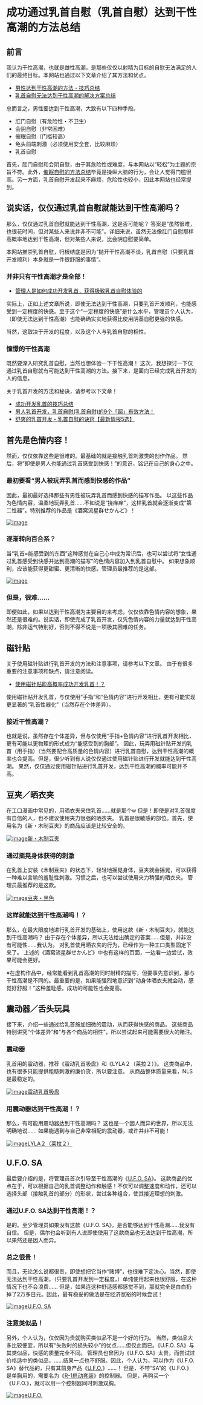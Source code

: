 # 成功通过乳首自慰（乳首自慰）达到干性高潮的方法总结 [​](#成功通过乳首自慰-乳首自慰-达到干性高潮的方法总结)

## 前言 [​](#前言)

我认为干性高潮，也就是雌性高潮，是那些仅仅以射精为目标的自慰无法满足的人们的最终目标。本网站也通过以下文章介绍了其方法和优点。

+   [男性达到干性高潮的方法・技巧总结](/onanie-a/dry-orgasm001.html)
+   [乳首自慰无法达到干性高潮的解决方案总结](/onanie-a/chikubi004.html)

总而言之，男性要达到干性高潮，大致有以下四种手段。

+   肛门自慰（有危险性・不卫生）
+   会阴自慰（非常困难）
+   催眠自慰（门槛较高）
+   龟头前端刺激（必须使用安全套，比较麻烦）
+   乳首自慰

首先，肛门自慰和会阴自慰，由于其危险性或难度，与本网站以“轻松”为主题的宗旨不符。此外，[催眠自慰的方法总结](/onanie-a/saimin001.html)毕竟是操纵大脑的行为，会让人觉得门槛很高。另一方面，乳首自慰开发起来不麻烦，危险性也较小，因此本网站也经常提到。

## 说实话，仅仅通过乳首自慰就能达到干性高潮吗？ [​](#说实话-仅仅通过乳首自慰就能达到干性高潮吗)

那么，仅仅通过乳首自慰就能达到干性高潮，这是否可能呢？ 答案是“虽然很难，也很花时间，但对某些人来说并非不可能”。详细来说，虽然无法像肛门自慰那样高概率地达到干性高潮，但对某些人来说，比会阴自慰要简单。

本网站推崇乳首自慰，归根结底是因为“抛开干性高潮不谈，乳首自慰（只要乳首开发顺利）本身就是一件很舒服的事情”。

### 并非只有干性高潮才是全部！ [​](#并非只有干性高潮才是全部)

+   [管理人是如何成功开发乳首，获得极致乳首自慰体验的](/onanie-a/chikubi015.html)

实际上，正如上述文章所说，即使无法达到干性高潮，只要乳首开发顺利，也能感受到一定程度的快感。至于这个“一定程度的快感”是什么水平，管理员个人认为，（即使无法达到干性高潮）也能确确实实地获得比使用阴茎自慰更强的快感。

当然，这取决于开发的程度，以及这个人与乳首自慰的相性。

### 憧憬的干性高潮 [​](#憧憬的干性高潮)

既然要深入研究乳首自慰，当然也想体验一下干性高潮！ 这次，我想探讨一下仅通过乳首自慰就有可能达到干性高潮的方法。接下来，是面向已经完成乳首开发的人的信息。

关于乳首开发的方法和秘诀，请参考以下文章！

+   [成功开发乳首的技巧总结](/onanie-a/chikubi000.html)
+   [男人乳首开发，乳首自慰(乳首自慰)的9个「超」有效方法！](/onanie-a/chikubi013.html)
+   [舒爽的乳首开发・乳首自慰的诀窍【最新情报5选】](/onanie-a/chikubi016.html)

## 首先是色情内容！ [​](#首先是色情内容)

然而，仅仅依靠这些是很难的。最基础的就是接触乳首刺激类的创作作品。 然后，将“即使是男人也能通过乳首感受到快感！”的意识，铭记在自己的身心之中。

### 最初要看“男人被玩弄乳首而感到快感的作品” [​](#最初要看-男人被玩弄乳首而感到快感的作品)

因此，最初最好选择那些有男性被玩弄乳首而感到快感的描写作品。 以这些作品为色情内容，温柔地玩弄乳首……不如说是“挠痒痒”，这样乳首就会逐渐变成“第二性器”。特别推荐的作品是《酒窝流星群せかんど》！

[![image](//img.dlsite.jp/modpub/images2/work/doujin/RJ261000/RJ260426_img_main.jpg)](https://www.dlsite.com/maniax/dlaf/=/t/i/link/work/aid/onanie/id/RJ260426.html)

### 逐渐转向百合系？ [​](#逐渐转向百合系)

当“乳首=能感受到的东西”这种感觉在自己心中成为常识后，也可以尝试将“女性通过乳首感受到快感并达到高潮的描写”的色情内容加入到乳首自慰中。 如果想象顺利，应该能获得更甜蜜、更清晰的快感。管理员最推荐的是这部。

[![image](//img.dlsite.jp/modpub/images2/work/books/BJ166000/BJ165371_img_sam.jpg)](https://www.dlsite.com/books/dlaf/=/t/t/link/work/aid/onanie/id/BJ165371.html)

### 但是，很难…… [​](#但是-很难)

即便如此，如果以达到干性高潮为主要目的来考虑，仅仅依靠色情内容的想象，果然还是很难的。说实话，即使完成了乳首开发，仅凭色情内容的力量就达到干性高潮，除非运气特别好，否则不得不说是一项极其困难的任务。

## 磁针贴 [​](#磁针贴)

关于使用磁针贴进行乳首开发的方法和注意事项，请参考以下文章。 由于有很多重要的注意事项和缺点，请注意阅读。

+   [使用磁针贴能高概率成功开发乳首！？](/onanie-a/chikubi010.html)

使用磁针贴开发乳首，与仅使用“手指”和“色情内容”进行开发相比，更有可能实现更显著的“乳首性器化”（当然存在个体差异）。

### 接近干性高潮？ [​](#接近干性高潮)

也就是说，虽然存在个体差异，但与仅使用“手指+色情内容”进行乳首开发相比，更有可能以更物理的形式成为“能感受到的胸部”。 因此，玩弄用磁针贴开发的乳首（用手指）（当然要配合高质量的色情内容）进行乳首自慰，达到干性高潮的概率也会提高。但是，很少听到有人说仅仅通过使用磁针贴进行开发就能达到干性高潮。 果然，仅仅通过使用磁针贴进行乳首开发，达到干性高潮的概率可能并不高。

## 豆夹／晒衣夹 [​](#豆夹-晒衣夹)

在工口漫画中常见的，用晒衣夹夹住乳首……就是那个w 但是！即使是对乳首强度有自信的人，也不建议使用夹力很强的晒衣夹。 乳首是很敏感的部位。首先，使用名为《新・木制豆夹》的商品应该是比较安全的。

[![image](https://img.e-nls.com/pict_pc/1_1352270833_m_EkyGS.jpg)新・木制豆夹](https://www.e-nls.com/access.php?agency_id=af486217&pcode=7300)

### 通过摇晃身体获得的刺激 [​](#通过摇晃身体获得的刺激)

在乳首上安装《木制豆夹》的状态下，轻轻地摇晃身体，豆夹就会摇晃，可以获得一种难以言喻的羞耻性刺激。习惯之后，也可以尝试使用夹力稍强的晒衣夹。 管理员最推荐的是这款。

[![image](https://img.e-nls.com/pict_pc/1_1395644237_m_u11Gn.jpg)豆夹・黑色](https://www.e-nls.com/access.php?agency_id=af486217&pcode=XRAC951)

### 这样就能达到干性高潮吗！？ [​](#这样就能达到干性高潮吗)

那么，在最大限度地进行乳首开发的基础上，使用这款《新・木制豆夹》，就能达到干性高潮吗？ 由于存在个体差异，所以无法给出确定的答案……但是，并非没有可能性……我认为。 对乳首使用晒衣夹的行为，已经作为一种工口类型固定下来了。 上述的《酒窝流星群せかんど》中也有这样的页面，一边看一边尝试，效果可能会更好。

※在虚构作品中，经常能看到乳首高潮的同时射精的描写，但要事先意识到，那与干性高潮是不同的。最重要的是，如果能强烈地意识到“动身体晒衣夹就会动，感觉好舒服！”这种羞耻感，成功的可能性也会提高。

## 震动器／舌头玩具 [​](#震动器-舌头玩具)

接下来，介绍一些通过给乳首施加细微的震动，从而获得快感的商品。 这些商品特别讲究“个体差异”和“与各个商品的相性”，所以尝试起来可能需要很大的赌注。

### 震动器 [​](#震动器)

乳首用的震动器，推荐《震动乳首吸盘》和《LYLA２（莱拉２）》。 这类商品中，也有很多只能提供粗糙刺激的廉价货，所以要注意。 从商品整体质量来看，NLS是最稳定的。

[![image](https://img.e-nls.com/pict_pc/1_1426488168_m_VIcrt.jpg)震动乳首吸盘](https://www.e-nls.com/access.php?agency_id=af486217&pcode=XRAE112)

### 用震动器达到干性高潮！？ [​](#用震动器达到干性高潮)

那么，有可能用震动器达到干性高潮吗？ 这也是一个因人而异的世界，所以无法明确地说…… 如果能遇到与自己非常相配的震动器，或许并非不可能！

[![image](https://img.e-nls.com/pict_pc/1_1392711753_m_iVtOr.jpg)LYLA２（莱拉２）](https://www.e-nls.com/access.php?agency_id=af486217&pcode=7600-1)

## U.F.O. SA [​](#u-f-o-sa)

最后要介绍的是，将管理员首次引导至干性高潮的《[U.F.O. SA](https://www.e-nls.com/access.php?agency_id=af486217&pcode=7976)》。 这款商品的优点在于，可以根据自己的乳首调整动作和触感！不仅可以调整速度和动作，还可以选择头部（接触乳首的部分）的形状，尝试各种组合，使其接近理想的刺激。

### 通过U.F.O. SA达到干性高潮！？ [​](#通过u-f-o-sa达到干性高潮)

是的。至少管理员如果没有这款《U.F.O. SA》，是否能够达到干性高潮……我没有自信。 但是，偶尔也会听到有人说即使使用了这款商品也无法达到干性高潮，所以果然还是因人而异。

### 总之很贵！ [​](#总之很贵)

而且，无论怎么说都很贵，即使想把它当作“赌博”，也很难下定决心。当然，即使无法达到干性高潮，（只要乳首开发到一定程度，）单纯使用起来也很舒服，在这种情况下也不会浪费…… 但是，如果连这种舒适感都感觉不到，那就完全是白白扔掉了2万多日元。因此，最有稳妥的做法是在经济宽裕的时候尝试！

[![image](https://img.e-nls.com/pict_pc/1_1435719304_m_xjXoY.jpg)U.F.O. SA](https://www.e-nls.com/access.php?agency_id=af486217&pcode=7976)

### 注意类似品！ [​](#注意类似品)

另外，个人认为，仅仅因为贵就购买类似品不是一个好的行为。 当然，类似品大多比较便宜，所以有“失败时的损失较小”的优点……但仅此而已。《U.F.O. SA》与其类似品，快感的质量完全不同。 管理员也曾因为《U.F.O. SA》太贵，而尝试过价格适中的类似品，……结果一点也不舒服。因此，个人认为，可以作为《U.F.O. SA》替代品的，只有其前身产品《[U.F.O.](https://www.e-nls.com/access.php?agency_id=af486217&pcode=5873)》……！ 但是，不带“SA”的《U.F.O.》是单胸用的，需要名为《[R-1启动套装](https://www.e-nls.com/access.php?agency_id=af486217&pcode=5235)》的控制器。 但是，再购买一个《U.F.O.》，就可以用一个控制器同时刺激双胸。

[![image](https://img.e-nls.com/pict_pc/1_1294729372_m_msHpt.jpg)U.F.O.](https://www.e-nls.com/access.php?agency_id=af486217&pcode=5873)